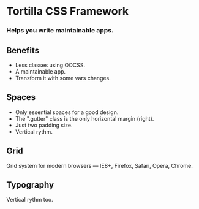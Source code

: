 # Tortilla CSS Framework
### Helps you write maintainable apps.

## Benefits

+ Less classes using OOCSS.
+ A maintainable app.
+ Transform it with some vars changes.

## Spaces

+ Only essential spaces for a good design.
+ The ".gutter" class is the only horizontal margin (right).
+ Just two padding size.
+ Vertical rythm.

## Grid

Grid system for modern browsers — IE8+, Firefox, Safari, Opera, Chrome.

## Typography

Vertical rythm too.